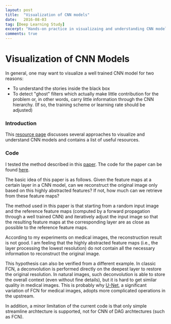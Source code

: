 ```yaml
---
layout: post
title:  "Visualization of CNN models"
date:   2016-08-03
tag: [Deep Learning Study]
excerpt: "Hands-on practice in visualizaing and understanding CNN models and list of good sources"
comments: true
---
```



# Visualization of CNN Models

In general, one may want to visualize a well trained CNN model for two reasons:

* To understand the stories inside the black box
* To detect "ghost" filters which actually make little contribution for the problem or, in other words, carry little information through the CNN hierarchy. (If so, the training scheme or learning rate should be adjusted)

### Introduction

This [resource page](http://cs231n.github.io/understanding-cnn/) discusses several approaches to visualize and understand CNN models and contains a list of useful resources. 

### Code 

I tested  the method described in this [paper](http://www.cv-foundation.org/openaccess/content_cvpr_2015/papers/Mahendran_Understanding_Deep_Image_2015_CVPR_paper.pdf). The code for the paper can be found [here](https://github.com/aravindhm/deep-goggle).

The basic idea of this paper is as follows. Given the feature maps at a certain layer in a CNN model, can we reconstruct the original image only based on this highly abstracted features? If not, how much can we retrieve from these feature maps?

The method used in this paper is that starting from a random input image and the reference feature maps (computed by a forward propagation through a well trained CNN) and iteratively adjust the input image so that the resulting feature maps at the corresponding layer are as close as possible to the reference feature maps. 

According to my experiments on medical images, the reconstruction result is not good. I am feeling that the highly abstracted feature maps (i.e., the layer processing the lowest resolution) do not contain all the necessary information to reconstruct the original image. 

This hypothesis can also be verified from a different example. In classic FCN, a deconvolution is performed directly on the deepest layer to restore the original resolution. In natural images, such deconvolution is able to store the overall context (even without fine details), but it is hard to get similar quality in medical images. This is probably why [U-Net](http://arxiv.org/abs/1505.04597), a significant variation of FCN for medical images, adopts more complicated operations in the upstream.

In addition, a minor limitation of the current code is that only simple streamline archtecture is supported, not for CNN of DAG archtectures (such as FCN). 

